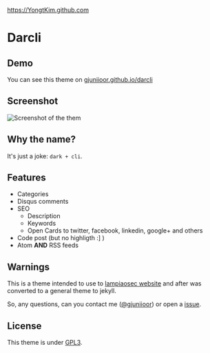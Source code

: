 
https://YongtKim.github.com
# Darcli

## Demo

You can see this theme on [gjuniioor.github.io/darcli](https://gjuniioor.github.io/darcli)

## Screenshot

![Screenshot of the them](assets/img/screenshot.png)

## Why the name?

It's just a joke: `dark + cli`.

## Features

* Categories
* Disqus comments
* SEO
	* Description
	* Keywords
	* Open Cards to twitter, facebook, linkedin, google+ and others
* Code post (but no highligth :] )
* Atom **AND** RSS feeds

## Warnings

This is a theme intended to use to [lampiaosec website](https://lampiaosec.github.io) and after was converted to a general theme to jekyll.

So, any questions, can you contact me ([@gjuniioor](https://github.com/gjuniioor)) or open a [issue](https://github.com/gjuniioor/darcli/issuesi).

## License

This theme is under [GPL3](assets/LICENSE).
